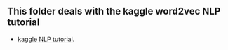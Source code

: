 ## This folder deals with the kaggle word2vec NLP tutorial

- [kaggle NLP tutorial](https://www.kaggle.com/c/word2vec-nlp-tutorial). 
